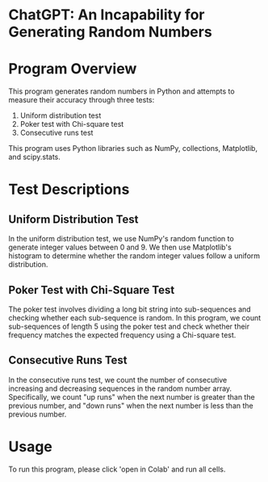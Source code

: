 # ChatGPT: An Incapability for Generating Random Numbers


# Program Overview
This program generates random numbers in Python and attempts to measure their accuracy through three tests:

1. Uniform distribution test
2. Poker test with Chi-square test
3. Consecutive runs test

This program uses Python libraries such as NumPy, collections, Matplotlib, and scipy.stats.

# Test Descriptions

## Uniform Distribution Test
In the uniform distribution test, we use NumPy's random function to generate integer values between 0 and 9. We then use Matplotlib's histogram to determine whether the random integer values follow a uniform distribution.

## Poker Test with Chi-Square Test
The poker test involves dividing a long bit string into sub-sequences and checking whether each sub-sequence is random. In this program, we count sub-sequences of length 5 using the poker test and check whether their frequency matches the expected frequency using a Chi-square test.

## Consecutive Runs Test
In the consecutive runs test, we count the number of consecutive increasing and decreasing sequences in the random number array. Specifically, we count "up runs" when the next number is greater than the previous number, and "down runs" when the next number is less than the previous number.

# Usage
To run this program, please click 'open in Colab' and run all cells.

